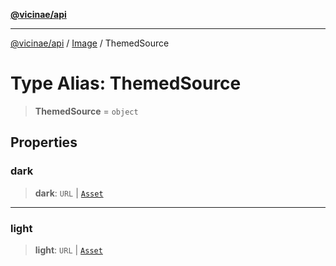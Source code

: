 [**@vicinae/api**](../../../../README.md)

***

[@vicinae/api](../../../../README.md) / [Image](../README.md) / ThemedSource

# Type Alias: ThemedSource

> **ThemedSource** = `object`

## Properties

### dark

> **dark**: `URL` \| [`Asset`](Asset.md)

***

### light

> **light**: `URL` \| [`Asset`](Asset.md)
